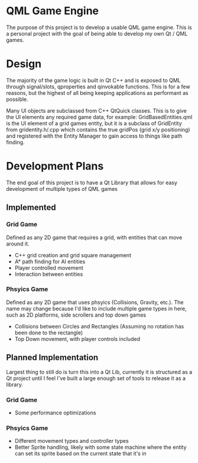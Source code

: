 # QML Game Engine
The purpose of this project is to develop a usable QML game engine. This is a personal project with the goal of being able to develop my own Qt / QML games.

# Design
The majority of the game logic is built in Qt C++ and is exposed to QML through signal/slots, qproperties and qinvokable functions. This is for a few reasons, but the highest of all being keeping applications as performant as possible.

Many UI objects are subclassed from C++ QtQuick classes. This is to give the UI elements any required game data, for example: GridBasedEntities.qml is the UI element of a grid games entity, but it is a subclass of GridEntity from gridentity.h/.cpp which contains the true gridPos (grid x/y positioning) and registered with the Entity Manager to gain access to things like path finding.

# Development Plans
The end goal of this project is to have a Qt Library that allows for easy development of multiple types of QML games

## Implemented

### Grid Game
Defined as any 2D game that requires a grid, with entities that can move around it.
- C++ grid creation and grid square management
- A* path finding for AI entities
- Player controlled movement
- Interaction between entities

### Phsyics Game
Defined as any 2D game that uses phsyics (Collisions, Gravity, etc.). The name may change because I'd like to include multiple game types in here, such as 2D platforms, side scrollers and top down games
- Collisions between Circles and Rectangles (Assuming no rotation has been done to the rectangle)
- Top Down movement, with player controls included

## Planned Implementation 
Largest thing to still do is turn this into a Qt Lib, currently it is structured as a Qt project until I feel I've built a large enough set of tools to release it as a library.

### Grid Game
- Some performance optimizations

### Phsyics Game
- Different movement types and controller types
- Better Sprite handling, likely with some state machine where the entity can set its sprite based on the current state that it's in
